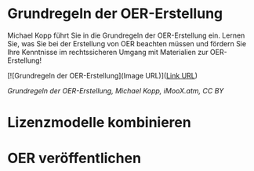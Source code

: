 # Grundregeln der OER-Erstellung

Michael Kopp führt Sie in die Grundregeln der OER-Erstellung ein. Lernen Sie, was Sie bei der Erstellung von OER beachten müssen und fördern Sie Ihre Kenntnisse im rechtssicheren Umgang mit Materialien zur OER-Erstellung!  

[![Grundregeln der OER-Erstellung](Image URL)]([Link URL](https://www.youtube.com/embed/14BebGz01rU))

*Grundregeln der OER-Erstellung, Michael Kopp, iMooX.atm, CC BY*

# Lizenzmodelle kombinieren

# OER veröffentlichen


